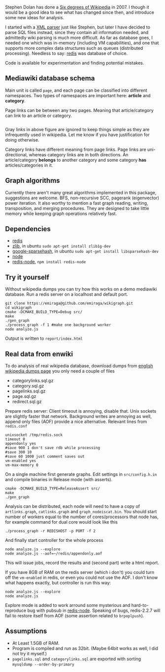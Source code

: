 Stephen Dolan has done a [Six degrees of Wikipedia](http://www.netsoc.tcd.ie/~mu/wiki/) in 2007. I though it would be a good idea to see what has changed since then, and introduce some new ideas for analysis.

I started with a [XML parser](https://github.com/emiraga/wikigraph/blob/f4ee89d28efc93f4b44d7ccea4b036aa3db806f6/xmlparse.py) just like Stephen, 
but later I have decided to parse SQL files instead, since they contain all information needed, and admittedly wiki parsing is much more difficult. 
As far as database goes, I needed one which was in-memory (including VM capabilities), and one that supports more complex data structures such 
as queues (distributed processing). Needless to say: [redis](http://redis.io/) was database of choice.

Code is available for experimentation and finding potential mistakes.

Mediawiki database schema
-------------------------

Main unit is called `page`, and each page can be classified into different namespaces. Two types of namespaces are important here: **article** and **category**.

Page links can be between any two pages. Meaning that article/category can link to an article or category. 


<img src="http://i.imgur.com/dJlSF.png" alt="" title="Hosted by imgur.com" />

Gray links in above figure are ignored to keep things simple as they are infrequently used in wikipedia. Let me know if you have justification for doing otherwise.

Category links have different meaning from page links. Page links are uni-directional, whereas category links are in both directions. 
An article/category **belongs** to another category and some category **has** articles/categories in it.

Graph algorithms
----------------

Currently there aren't many great algorithms implemented in this package, suggestions are welcome. BFS, non-recursive SCC, pagerank (eigenvector)
power iteration. It also worthy to mention a fast graph reading, writing, transposition, and merging procedures. They are designed to take little memory while
keeping graph operations relatively fast.

Dependencies
------------
* [redis](http://redis.io/)
* [zlib](http://zlib.net/), in ubuntu `sudo apt-get install zlib1g-dev`
* [google-sparsehash](http://code.google.com/p/google-sparsehash/), in ubuntu `sudo apt-get install libsparsehash-dev`
* [node](https://github.com/ry/node)
* [redis-node](https://github.com/bnoguchi/redis-node), `npm install redis-node`

Try it yourself
---------------

Without wikipedia dumps you can try how this works on a demo mediawiki database.
Run a redis server on a localhost and default port.

    git clone https://emiraga@github.com/emiraga/wikigraph.git
    cd wikigraph
    cmake -DCMAKE_BUILD_TYPE=Debug src/
    make
    ./gen_graph
    ./process_graph -f 1 #make one background worker
    node analyze.js

Output is written to `report/index.html`

Real data from enwiki
---------------------

To do analysis of real wikipedia database, download dumps from [english wikipedia dumps page](http://dumps.wikimedia.org/enwiki/) you only need a couple of files

 - categorylinks.sql.gz
 - category.sql.gz
 - pagelinks.sql.gz
 - page.sql.gz
 - redirect.sql.gz

Prepare redis server: Client timeout is annoying, disable that. Unix sockets are slightly faster that network. Background writes are annoying as well, append only files (AOF) provide a nice alternative. Relevant lines from `redis.conf`

    unixsocket /tmp/redis.sock
    timeout 0
    appendonly yes
    #save 900 1 don't save rdb while processing
    #save 300 10
    #save 60 1000 just comment saves out
    vm-enabled yes
    vm-max-memory 0

On a single machine first generate graphs. Edit settings in `src/config.h.in` and compile binaries in Release mode (with asserts).

    cmake -DCMAKE_BUILD_TYPE=ReleaseAssert src/
    make
    ./gen_graph

Analysis can be distributed, each node will need to have a copy of `artlinks.graph`, `catlinks.graph` and `graph_nodeiscat.bin`. You should start number of workers equal
to the number of cores/processors that node has, for example command for dual core would look like this

    ./process_graph -r REDISHOST -p PORT -f 2

And finally start controller for the whole process

    node analyze.js --explore
    node analyze.js --aof=~/redis/appendonly.aof

This will issue jobs, record the results and (second part) write a html report.

If you have 8GB of RAM on the redis server (which i don't) you could turn off the `vm-enabled` in redis, or even you could not use the AOF. I don't know what happens exactly, but controller is run this way:

    node analyze.js --explore
    node analyze.js

Explore mode is added to work arround some mysterious and hard-to-reproduce bug with
pubsub in [redis-node](https://github.com/bnoguchi/redis-node).
Speaking of bugs, redis-2.2.7 will fail to restore itself from AOF (some assertion related to `brpoplpush`).

Assumptions
-----------
* At Least 1.5GB of RAM.
* Program is compiled and run as 32bit. (Maybe 64bit works as well, I did not try it myself.)
* `pagelinks.sql` and `categorylinks.sql` are exported with sorting `mysqldump --order-by-primary`

